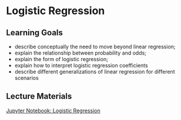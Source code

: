 # Logistic Regression 

## Learning Goals

- describe conceptually the need to move beyond linear regression;
- explain the relationship between probability and odds;
- explain the form of logistic regression;
- explain how to interpret logistic regression coefficients
- describe different generalizations of linear regression for different scenarios

## Lecture Materials

[Jupyter Notebook: Logistic Regression](logistic_regression.ipynb)